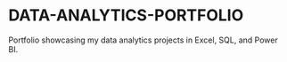 # DATA-ANALYTICS-PORTFOLIO
Portfolio showcasing my data analytics projects in Excel, SQL, and Power BI.
